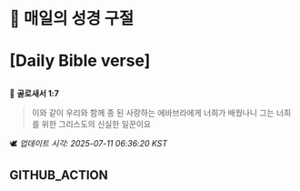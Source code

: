 # 🙏 매일의 성경 구절
# [Daily Bible verse]
##
<!-- START_BIBLE_VERSE -->
📖 **골로새서 1:7**
> 이와 같이 우리와 함께 종 된 사랑하는 에바브라에게 너희가 배웠나니 그는 너희를 위한 그리스도의 신실한 일꾼이요

🕊️ _업데이트 시각: 2025-07-11 06:36:20 KST_
  <!-- END_BIBLE_VERSE -->
## GITHUB_ACTION
